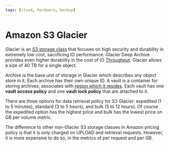 ```yaml
---
tags: [cloud, hardware, backup]
---
```


# Amazon S3 Glacier

Glacier is an [S3 storage class](202312132008.md) that focuses on high security
and durability in extremely low cost, sacrificing IO performance. Glacier Deep
Archive provides even higher durability in the cost of IO
[Throughput](202304111957.md). Glacier allows a size of 40 TB for a single
object.

Archive is the base unit of storage in Glacier which describes any object store
in it. Each archive has their own unique ID. A vault is a container for storing
archives, associates with [region which it resides](202312011406.md). Each vault
has one **vault access policy** and one **vault lock policy** that are attached
to it.

There are three options for data retrieval policy for S3 Glacier: expedited (1
to 5 minutes), standard (3 to 5 hours), and bulk (5 to 12 hours). Of course the
expedited option has the highest price and bulk has the lowest price on GB per
volume metric.

The difference to other non-Glacier S3 storage classes in Amazon pricing policy
is that it is only charged on UPLOAD and retrieval requests. However, it is more
expensive to do so, in the metrics of per request and per GB.
